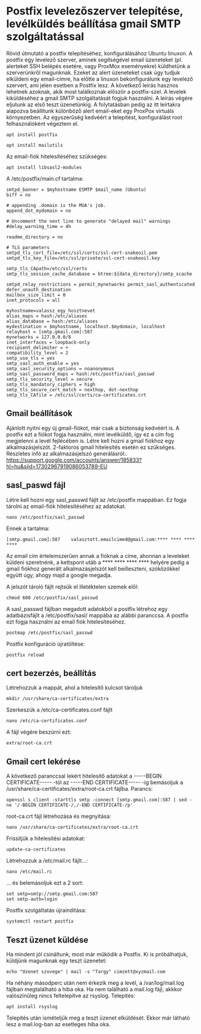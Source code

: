 # Postfix levelezőszerver telepítése, levélküldés beállítása gmail SMTP szolgáltatással
Rövid útmutató a postfix telepítéséhez, konfigurálásához Ubuntu linuxon.
A postfix egy levelező szerver, aminek segítségével email üzeneteket (pl. alerteket SSH belépés esetére, vagy ProxMox eseményekre) küldhetünk a szerverünkről magunknak. Ezeket az alert üzeneteket csak úgy tudjuk elküldeni egy email-címre, ha előtte a linuxon bekonfigurálunk egy levelező szervert, ami jelen esetben a Postfix lesz.
A következő leírás hasznos lehetnek azoknak, akik most találkoznak először a postfix-szel. A levelek kiküldéséhez a gmail SMTP szolgáltatását fogjuk használni. A leírás végére eljutunk az első teszt üzenetünkig. A folytatásban pedig az itt leírtakra alapozva beállítunk különböző alert email-eket egy ProxPox virtuáls környezetben.
Az egyszerűség kedvéért a telepítést, konfigurálást root felhasználóként végeztem el.
```
apt install postfix
```
```
apt install mailutils
```      
Az email-fiók hitelesítéséhez szükséges:
```
apt install libsasl2-modules
```
A /etc/postfix/main.cf tartalma:
```
smtpd_banner = $myhostname ESMTP $mail_name (Ubuntu)
biff = no

# appending .domain is the MUA's job.
append_dot_mydomain = no

# Uncomment the next line to generate "delayed mail" warnings
#delay_warning_time = 4h

readme_directory = no

# TLS parameters
smtpd_tls_cert_file=/etc/ssl/certs/ssl-cert-snakeoil.pem
smtpd_tls_key_file=/etc/ssl/private/ssl-cert-snakeoil.key

smtp_tls_CApath=/etc/ssl/certs
smtp_tls_session_cache_database = btree:${data_directory}/smtp_scache

smtpd_relay_restrictions = permit_mynetworks permit_sasl_authenticated defer_unauth_destination
mailbox_size_limit = 0
inet_protocols = all

myhostname=valassz_egy_hosztnevet
alias_maps = hash:/etc/aliases
alias_database = hash:/etc/aliases
mydestination = $myhostname, localhost.$mydomain, localhost
relayhost = [smtp.gmail.com]:587
mynetworks = 127.0.0.0/8
inet_interfaces = loopback-only
recipient_delimiter = +
compatibility_level = 2
smtp_use_tls = yes
smtp_sasl_auth_enable = yes
smtp_sasl_security_options = noanonymous
smtp_sasl_password_maps = hash:/etc/postfix/sasl_passwd
smtp_tls_security_level = secure
smtp_tls_mandatory_ciphers = high
smtp_tls_secure_cert_match = nexthop, dot-nexthop
smtp_tls_CAfile = /etc/ssl/certs/ca-certificates.crt

```
## Gmail beállítások
Ajánlott nyitni egy új gmail-fiókot, már csak a biztonság kedvéért is. A postfix ezt a fiókot fogja használni, mint levélküldő, így ez a cím fog megjelenni a levél fejlécében is.
Létre kell hozni a gmail fiókhoz egy alkalmazásjelszót. 2-faktoros gmail hitelesítés esetén ez szükséges.
Részletes infó az alkalmazásjelszó generálásról:. https://support.google.com/accounts/answer/185833?hl=hu&sjid=17302967919086053789-EU

## sasl_paswd fájl
Létre kell hozni egy sasl_passwd fájlt az /etc/postfix mappában. Ez fogja tárolni az email-fiók hitelesítéséhez az adatokat.
```
nano /etc/postfix/sasl_passwd
```
Ennek a tartalma:
```
[smtp.gmail.com]:587    valasztott.emailcimed@gmail.com:**** **** **** ****
```
Az email cím értelemszerűen annak a fióknak a címe, ahonnan a leveleket küldeni szeretnénk, a kettspont utáb a **** **** **** **** helyére pedig a gmail fiókhoz generált alkalmazásjelszót kell beilleszteni, szóközökkel együtt úgy, ahogy majd a google megadja.

A jelszót tároló fájlt rejtsük el illetéktelen szemek elől:
```
chmod 600 /etc/postfix/sasl_passwd
```

A sasl_passwd fájlban megadott adatokból a postfix létrehoz egy adatbázisfájlt a /etc/postfix/sasl/ mappába az alábbi paranccsa. A postfix ezt fogja használni az email fiók hitelesítéséhez.
```
postmap /etc/postfix/sasl_passwd
```


Postfix konfiguráció újratöltése:
```
postfix reload
```

## cert bezerzés, beállítás
Létrehozzuk a mappát, ahol a hitelesítő kulcsot tároljuk
```
mkdir /usr/share/ca-certificates/extra
```
Szerkeszük a /etc/ca-certificates.conf fájlt
```
nano /etc/ca-certificates.conf
```
A  fájl végére beszúrni ezt:
```
extra/root-ca.crt
```
## Gmail cert lekérése
A következő paranccsal lekért hitelesítő adatokat a -----BEGIN CERTIFICATE----- -tól az -----END CERTIFICATE----- -ig bemásoljuk a /usr/share/ca-certificates/extra/root-ca.crt fájlba.
Parancs:
```
openssl s_client -starttls smtp -connect [smtp.gmail.com]:587 | sed -ne '/-BEGIN CERTIFICATE-/,/-END CERTIFICATE-/p'
```
root-ca.crt fájl létrehozása és megnyitása:
```
nano /usr/share/ca-certificates/extra/root-ca.crt
```
Frissítjük a hitelesítési adatokat:
```
update-ca-certificates
```
Létrehozzuk a /etc/mail.rc fájlt...:
```
nano /etc/mail.rc
```
... és belemásoljuk ezt a 2 sort:
```
set smtp=smtp://smtp.gmail.com:587
set smtp-auth=login
```
Postfix szolgáltatás újraindítása:
```
systemctl restart postfix
```
## Teszt üzenet küldése
Ha mindent jól csináltunk, most már működik a Postfix. Ki is próbálhatjuk, küldjünk magunknak egy teszt üzenetet:
```
echo "Uzenet szovege" | mail -s "Targy" cimzett@xyzmail.com
```

Ha néhány másodperc után nem érkezik meg a levél, a /var/log/mail.log fájlban megtalálható a hiba oka. Ha nem található a mail.log fájl, akkkor valószínűleg nincs feltelepítve az rsyslog. Telepítés:
```
apt install rsyslog
```
Telepítés után ismételjük meg a teszt üzenet elküldését. Ekkor már látható lesz a mail.log-ban az esetleges hiba oka.